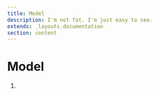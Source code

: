 ```yaml
---
title: Model
description: I'm not fat. I'm just easy to see.
extends: _layouts.documentation
section: content
---
```


# Model

1. 